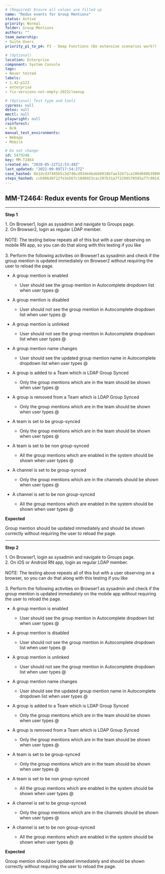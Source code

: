 ```yaml
---
# (Required) Ensure all values are filled up
name: "Redux events for Group Mentions"
status: Active
priority: Normal
folder: Group Mentions
authors: ""
team_ownership: 
- Suite Users
priority_p1_to_p4: P3 - Deep Functions (Do extensive scenarios work?)

# (Optional)
location: Enterprise
component: System Console
tags: 
- Never tested
labels: 
- 1.42-p123
- enterprise
- fix-versions-not-empty-2022cleanup

# (Optional) Test type and tools
cypress: null
detox: null
mmctl: null
playwright: null
rainforest: 
- N/A
manual_test_environments: 
- Webapp
- Mobile

# Do not change
id: 5479248
key: MM-T2464
created_on: "2020-05-22T12:53:48Z"
last_updated: "2022-09-09T17:54:27Z"
case_hashed: 0e1dcd3f485b5c3d746cd93de4babb8918bfae32b71ca106d600b3980027ebb7c662dd3059d82a92ff8366a16f983528
steps_hashed: ccb906d9712fe3e567c10d8923cac207b31a7f2298570595a77c9014328d577512c73a21ce8c3c9f68be911959474791
---
```


<!-- (Auto-generated) Based on frontmatter's "key" and "name" -->

## MM-T2464: Redux events for Group Mentions

---

**Step 1**

1\. On Browser1, login as sysadmin and navigate to Groups page.\
2\. On Browser2, login as regular LDAP member.\
\
NOTE: The testing below repeats all of this but with a user observing on mobile RN app, so you can do that along with this testing if you like\
\
3\. Perform the following activities on Browser1 as sysadmin and check if the group mention is updated immediately on Browser2 without requiring the user to reload the page.

- A group mention is enabled

  - User should see the group mention in Autocomplete dropdown list when user types @

- A group mention is disabled

  - User should not see the group mention in Autocomplete dropdown list when user types @

- A group mention is unlinked

  - User should not see the group mention in Autocomplete dropdown list when user types @

- A group mention name changes

  - User should see the updated group mention name in Autocomplete dropdown list when user types @

- A group is added to a Team which is LDAP Group Synced

  - Only the group mentions which are in the team should be shown when user types @

- A group is removed from a Team which is LDAP Group Synced

  - Only the group mentions which are in the team should be shown when user types @

- A team is set to be group-synced

  - Only the group mentions which are in the team should be shown when user types @

- A team is set to be non group-synced

  - All the group mentions which are enabled in the system should be shown when user types @

- A channel is set to be group-synced

  - Only the group mentions which are in the channels should be shown when user types @

- A channel is set to be non group-synced

  - All the group mentions which are enabled in the system should be shown when user types @

**Expected**

Group mention should be updated immediately and should be shown correctly without requiring the user to reload the page.

---

**Step 2**

1\. On Browser1, login as sysadmin and navigate to Groups page.\
2\. On iOS or Android RN app, login as regular LDAP member.\
\
NOTE: The testing above repeats all of this but with a user observing on a browser, so you can do that along with this testing if you like\
\
3\. Perform the following activities on Browser1 as sysadmin and check if the group mention is updated immediately on the mobile app without requiring the user to reload the page.

- A group mention is enabled

  - User should see the group mention in Autocomplete dropdown list when user types @

- A group mention is disabled

  - User should not see the group mention in Autocomplete dropdown list when user types @

- A group mention is unlinked

  - User should not see the group mention in Autocomplete dropdown list when user types @

- A group mention name changes

  - User should see the updated group mention name in Autocomplete dropdown list when user types @

- A group is added to a Team which is LDAP Group Synced

  - Only the group mentions which are in the team should be shown when user types @

- A group is removed from a Team which is LDAP Group Synced

  - Only the group mentions which are in the team should be shown when user types @

- A team is set to be group-synced

  - Only the group mentions which are in the team should be shown when user types @

- A team is set to be non group-synced

  - All the group mentions which are enabled in the system should be shown when user types @

- A channel is set to be group-synced

  - Only the group mentions which are in the channels should be shown when user types @

- A channel is set to be non group-synced

  - All the group mentions which are enabled in the system should be shown when user types @

**Expected**

Group mention should be updated immediately and should be shown correctly without requiring the user to reload the page.
